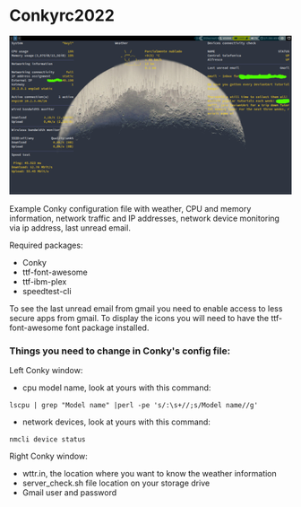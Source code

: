 # Conkyrc2022

![alt text](https://github.com/jonathanburgossaldivia/Conkyrc2022/blob/main/screenshot.png)

Example Conky configuration file with weather, CPU and memory information, network traffic and IP addresses, network device monitoring via ip address, last unread email.

Required packages:

- Conky
- ttf-font-awesome
- ttf-ibm-plex
- speedtest-cli

To see the last unread email from gmail you need to enable access to less secure apps from gmail. To display the icons you will need to have the ttf-font-awesome font package installed.


### Things you need to change in Conky's config file:


Left Conky window:
- cpu model name, look at yours with this command:
```
lscpu | grep "Model name" |perl -pe 's/:\s+//;s/Model name//g'
```

- network devices, look at yours with this command: 
```
nmcli device status
```

Right Conky window:
- wttr.in, the location where you want to know the weather information
- server_check.sh file location on your storage drive
- Gmail user and password
